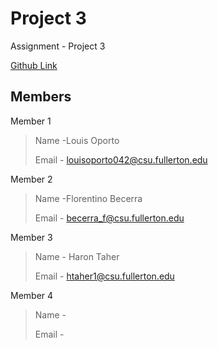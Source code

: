 # Project 3

Assignment - Project 3

[Github Link](http://www.youtube.com) 


## Members
Member 1
> Name -Louis Oporto
>
> Email - louisoporto042@csu.fullerton.edu
>

Member 2
> Name -Florentino Becerra
>
> Email - becerra_f@csu.fullerton.edu
>

Member 3
> Name - Haron Taher
>
> Email - htaher1@csu.fullerton.edu
>

Member 4
> Name -
>
> Email - 
>
